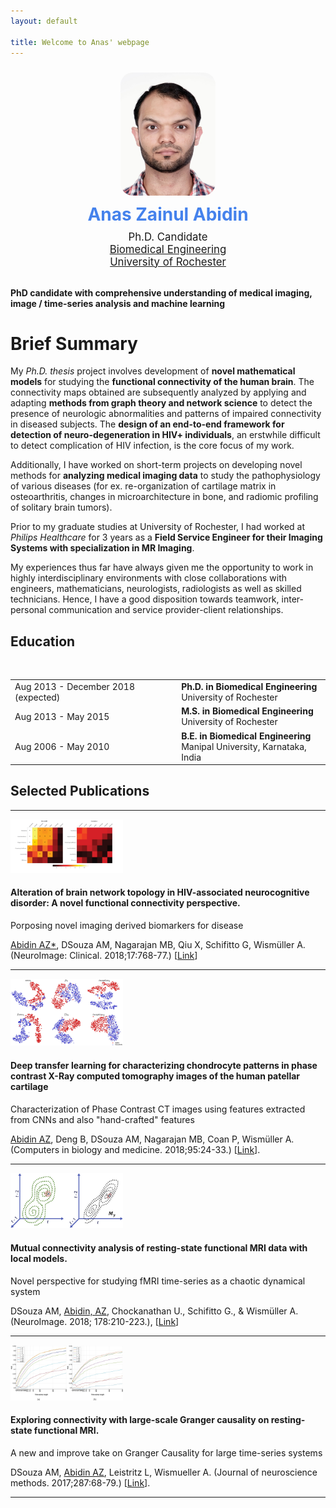 ```yaml
---
layout: default

title: Welcome to Anas' webpage
---
```


<div class="container">
  <div align="center">
  <div class="row">
    <div class="col-md-6 col-md-offset-1 vcenter idxHdr">
      <div class="col-md-2 vcenter idxHdr">
      <a href="/images/photo_Anas.jpg">
        <img src="/images/photo_Anas.jpg"
             style="border-radius: 20px; margin: 10px; max-width: 30%;"
             alt="Me."/>
      </a>
    </div>
      <div style='font-size: 2em; color: #4582ec; font-weight: bold; padding-bottom: 0.3em;'>Anas Zainul Abidin</div>
      <div style='font-size: 1.2em;'>
        Ph.D. Candidate
      </div>
      <div style='font-size: 1.2em'>
        <a href="http://www.hajim.rochester.edu/bme/">Biomedical Engineering</a>
      </div>
      <div style='font-size: 1.2em'>
        <a href="http://rochester.edu/">University of Rochester</a>
      </div>
      <br/>
    </div>
  </div>
  </div>
  </div>

**PhD candidate with comprehensive understanding of medical imaging, image / time-series analysis and machine learning**

# Brief Summary

My _Ph.D. thesis_ project involves development of **novel mathematical models** for studying the **functional connectivity of the human brain**. The connectivity maps obtained are subsequently analyzed by applying and adapting **methods from graph theory and network science** to detect the presence of neurologic abnormalities and patterns of impaired connectivity in diseased subjects. The **design of an end-to-end framework for detection of neuro-degeneration in HIV+ individuals**, an erstwhile difficult to detect complication of HIV infection, is the core focus of my work.

Additionally, I have worked on short-term projects on developing novel methods for **analyzing medical imaging data** to study the pathophysiology of various diseases (for ex. re-organization of cartilage matrix in osteoarthritis, changes in microarchitecture in bone, and radiomic profiling of solitary brain tumors). 

Prior to my graduate studies at University of Rochester, I had worked at _Philips Healthcare_ for 3 years as a **Field Service Engineer for their Imaging Systems with specialization in MR Imaging**. 

My experiences thus far have always given me the opportunity to work in highly interdisciplinary environments with close collaborations with engineers, mathematicians, neurologists, radiologists as well as skilled technicians. Hence, I have a good disposition towards teamwork, inter-personal communication and service provider-client relationships. 

## Education <i class="fas fa-link"></i>
<table class="table table-hover">
  <tr>
    <td class="col-md-3">Aug 2013 - December 2018 (expected)</td>
    <td>
        <strong>Ph.D. in Biomedical Engineering</strong>
        <br>
      University of Rochester
    </td>
  </tr>
  <tr>
    <td class="col-md-3">Aug 2013 - May 2015</td>
    <td>
        <strong>M.S. in Biomedical Engineering</strong>
        <br>
      University of Rochester
    </td>
  </tr>
  <tr>
    <td class="col-md-3">Aug 2006 - May 2010</td>
    <td>
        <strong>B.E. in Biomedical Engineering</strong> 
        <br>
      Manipal University, Karnataka, India
    </td>
  </tr>
  <br/>
</table>

## Selected Publications <i class="fas fa-link"></i>
<div class="container 75%">
<hr />
<div class="row 200%">
<div class="3u 4u(large) 12u$(medium)">
<div class="image rounded"><img src="images/PP1.png" width="180" alt="" style="border:none;" /></div>
</div>
<div class="9u$ 8u$(large) 12u$(medium)">
<h4>Alteration of brain network topology in HIV-associated neurocognitive disorder: A novel functional connectivity perspective.</h4>
<p>Porposing novel imaging derived biomarkers for disease</p>
<p><span style="text-decoration: underline;">Abidin AZ*</span>, DSouza AM, Nagarajan MB, Qiu X, Schifitto G, Wismüller A. (NeuroImage: Clinical. 2018;17:768-77.) [<a href='https://www.sciencedirect.com/science/article/pii/S2213158217303054'>Link</a>]</p>
</div>
</div>
<hr />
<div class="row 200%">
<div class="3u 4u(large) 12u$(medium)">
<div class="image rounded"><img src="images/PP2.eps" width="180" alt="" style="border:none;" /></div>
</div>
<div class="9u$ 8u$(large) 12u$(medium)">
<h4>Deep transfer learning for characterizing chondrocyte patterns in phase contrast X-Ray computed tomography images of the human patellar cartilage </h4>
<p>Characterization of Phase Contrast CT images using features extracted from CNNs and also "hand-crafted" features </p>
<p><span style="text-decoration: underline;">Abidin AZ</span>, Deng B, DSouza AM, Nagarajan MB, Coan P, Wismüller A. (Computers in biology and medicine. 2018;95:24-33.) [<a href='https://www.sciencedirect.com/science/article/pii/S0010482518300167'>Link</a>].</p>
</div>
</div>
<hr />
<div class="row 200%">
<div class="3u 4u(large) 12u$(medium)">
<div class="image rounded"><img src="images/PP3.png" width="180" alt="" style="border:none;" /></div>
</div>
<div class="9u$ 8u$(large) 12u$(medium)">
<h4>Mutual connectivity analysis of resting-state functional MRI data with local models.</h4>
<p>Novel perspective for studying fMRI time-series as a chaotic dynamical system</p>
<p>DSouza AM, <span style="text-decoration: underline;">Abidin, AZ</span>, Chockanathan U., Schifitto G., & Wismüller A. (NeuroImage. 2018; 178:210-223.), [<a href='https://www.sciencedirect.com/science/article/pii/S1053811918304452'>Link</a>]</p>
</div>
</div>
<hr />
<div class="row 200%">
<div class="3u 4u(large) 12u$(medium)">
<div class="image rounded"><img src="images/PP4.png" width="180" alt="" style="border:none;" /></div>
</div>
<div class="9u$ 8u$(large) 12u$(medium)">
<h4>Exploring connectivity with large-scale Granger causality on resting-state functional MRI.</h4>
<p>A new and improve take on Granger Causality for large time-series systems</p>
<p>DSouza AM,  <span style="text-decoration: underline;">Abidin AZ</span>, Leistritz L, Wismueller A. (Journal of neuroscience methods. 2017;287:68-79.) [<a href='https://www.sciencedirect.com/science/article/pii/S0165027017301711'>Link</a>].</p>
</div>
</div>
<hr />
